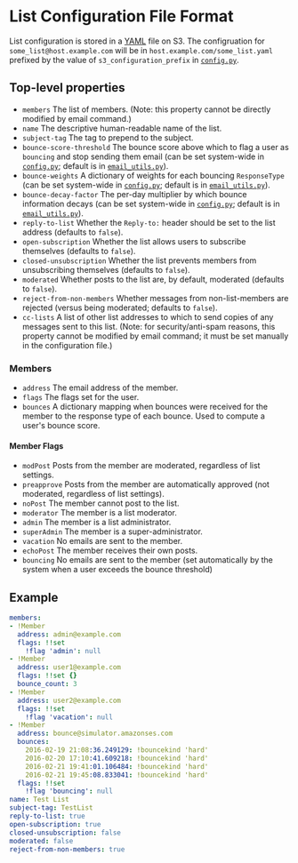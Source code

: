 # List Configuration File Format

List configuration is stored in a [YAML](http://yaml.org/) file on S3.  The configruation for `some_list@host.example.com` will be in `host.example.com/some_list.yaml` prefixed by the value of `s3_configuration_prefix` in [`config.py`](../lambda/config.example.py).

## Top-level properties

- `members` The list of members.  (Note: this property cannot be directly modified by email command.)
- `name` The descriptive human-readable name of the list.
- `subject-tag` The tag to prepend to the subject.
- `bounce-score-threshold` The bounce score above which to flag a user as `bouncing` and stop sending them email (can be set system-wide in [`config.py`](../lambda/config.example.py); default is in [`email_utils.py`](../lambda/email_utils.py)).
- `bounce-weights` A dictionary of weights for each bouncing `ResponseType` (can be set system-wide in [`config.py`](../lambda/config.example.py); default is in [`email_utils.py`](../lambda/email_utils.py)).
- `bounce-decay-factor` The per-day multiplier by which bounce information decays (can be set system-wide in [`config.py`](../lambda/config.example.py); default is in [`email_utils.py`](../lambda/email_utils.py)).
- `reply-to-list` Whether the `Reply-to:` header should be set to the list address (defaults to `false`).
- `open-subscription` Whether the list allows users to subscribe themselves (defaults to `false`).
- `closed-unsubscription` Whether the list prevents members from unsubscribing themselves (defaults to `false`).
- `moderated` Whether posts to the list are, by default, moderated (defaults to `false`).
- `reject-from-non-members` Whether messages from non-list-members are rejected (versus being moderated; defaults to `false`).
- `cc-lists` A list of other list addresses to which to send copies of any messages sent to this list.  (Note: for security/anti-spam reasons, this property cannot be modified by email command; it must be set manually in the configuration file.)

### Members

- `address` The email address of the member.
- `flags` The flags set for the user.
- `bounces` A dictionary mapping when bounces were received for the member to the response type of each bounce.  Used to compute a user's bounce score.

#### Member Flags

- `modPost` Posts from the member are moderated, regardless of list settings.
- `preapprove` Posts from the member are automatically approved (not moderated, regardless of list settings).
- `noPost` The member cannot post to the list.
- `moderator` The member is a list moderator.
- `admin` The member is a list administrator.
- `superAdmin` The member is a super-administrator.
- `vacation` No emails are sent to the member.
- `echoPost` The member receives their own posts.
- `bouncing` No emails are sent to the member (set automatically by the system when a user exceeds the bounce threshold)

## Example
```yaml
members:
- !Member
  address: admin@example.com
  flags: !!set
    !flag 'admin': null
- !Member
  address: user1@example.com
  flags: !!set {}
  bounce_count: 3
- !Member
  address: user2@example.com
  flags: !!set
    !flag 'vacation': null
- !Member
  address: bounce@simulator.amazonses.com
  bounces:
    2016-02-19 21:08:36.249129: !bouncekind 'hard'
    2016-02-20 17:10:41.609218: !bouncekind 'hard'
    2016-02-21 19:41:01.106484: !bouncekind 'hard'
    2016-02-21 19:45:08.833041: !bouncekind 'hard'
  flags: !!set
    !flag 'bouncing': null
name: Test List
subject-tag: TestList
reply-to-list: true
open-subscription: true
closed-unsubscription: false
moderated: false
reject-from-non-members: true
```
